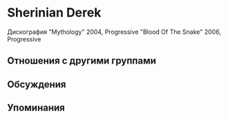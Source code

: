 # Sherinian Derek

Дискография
"Mythology" 2004, Progressive
"Blood Of The Snake" 2006, Progressive

## Отношения с другими группами


## Обсуждения


## Упоминания


